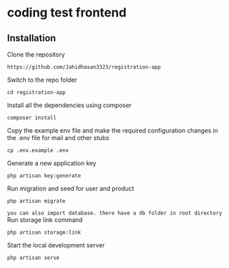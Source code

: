 #  coding test frontend

## Installation

Clone the repository

    https://github.com/Jahidhasan3323/registration-app

Switch to the repo folder

    cd registration-app

Install all the dependencies using composer

    composer install

Copy the example env file and make the required configuration changes in the .env file for mail and other stubs

    cp .env.example .env

Generate a new application key

    php artisan key:generate

Run migration and seed for user and product

    php artisan migrate
```you can also import database. there have a db folder in root directory```
Run storage link command

```php artisan storage:link```

Start the local development server

    php artisan serve
